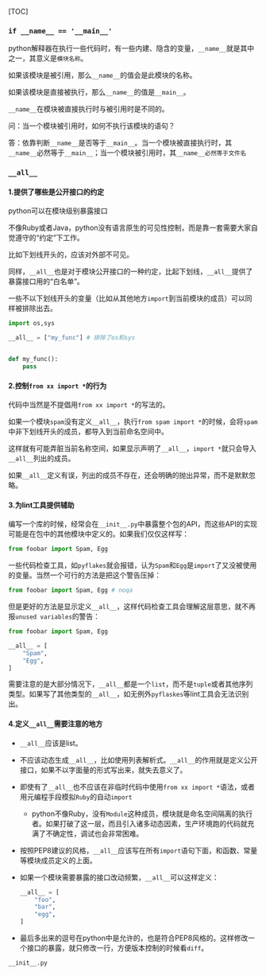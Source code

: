 [TOC]

### `if __name__ == '__main__'`

python解释器在执行一些代码时，有一些内建、隐含的变量，`__name__`就是其中之一，其意义是`模块名称`。

如果该模块是被引用，那么`__name__`的值会是此模块的名称。

如果该模块是直接被执行，那么`__name__`的值是`__main__`。

`__name__`在模块被直接执行时与被引用时是不同的。



问：当一个模块被引用时，如何不执行该模块的语句？

答：依靠判断`__name__`是否等于`__main__`。当一个模块被直接执行时，其`__name__`必然等于`__main__`；当一个模块被引用时，其`__name__必然等于文件名`

### `__all__`

#### 1.提供了哪些是公开接口的约定

python可以在模块级别暴露接口

不像Ruby或者Java，python没有语言原生的可见性控制，而是靠一套需要大家自觉遵守的“约定”下工作。

比如下划线开头的，应该对外部不可见。

同样，`__all__`也是对于模块公开接口的一种约定，比起下划线，`__all__`提供了暴露接口用的“白名单”。

一些不以下划线开头的变量（比如从其他地方`import`到当前模块的成员）可以同样被排除出去。

```python
import os,sys

__all__ = ["my_func"] # 排除了os和sys


def my_func():
    pass
```

#### 2.控制`from xx import *`的行为

代码中当然是不提倡用`from xx import *`的写法的。

如果一个模块`spam`没有定义`__all__`，执行`from spam import *`的时候，会将`spam`中非下划线开头的成员，都导入到当前命名空间中。

这样就有可能弄脏当前名称空间，如果显示声明了`__all__`，`import *`就只会导入`__all__`列出的成员。

如果`__all__`定义有误，列出的成员不存在，还会明确的抛出异常，而不是默默忽略。

#### 3.为lint工具提供辅助

编写一个库的时候，经常会在`__init__.py`中暴露整个包的API，而这些API的实现可能是在包中的其他模块中定义的。如果我们仅仅这样写：

```python
from foobar import Spam, Egg
```

一些代码检查工具，如`pyflakes`就会报错，认为`Spam`和`Egg`是`import`了又没被使用的变量。当然一个可行的方法是把这个警告压掉：

```python
from foobar import Spam, Egg # noqa
```

但是更好的方法是显示定义`__all__`，这样代码检查工具会理解这层意思，就不再报`unused variables`的警告：

```python
from foobar import Spam, Egg

__all__ = [
    "Spam",
    "Egg",
]
```

需要注意的是大部分情况下，`__all__`都是一个`list`，而不是`tuple`或者其他序列类型。如果写了其他类型的`__all__`，如无例外`pyflaskes`等lint工具会无法识别出。

#### 4.定义`__all__`需要注意的地方

- `__all__`应该是list。

- 不应该动态生成`__all__`，比如使用列表解析式。`__all__`的作用就是定义公开接口，如果不以字面量的形式写出来，就失去意义了。

- 即使有了`__all__`也不应该在非临时代码中使用`from xx import *`语法，或者用元编程手段模拟`Ruby`的自动`import`

  - python不像Ruby，没有`Module`这种成员，模块就是命名空间隔离的执行者。如果打破了这一层，而且引入诸多动态因素，生产环境跑的代码就充满了不确定性，调试也会非常困难。

- 按照PEP8建议的风格，`__all__`应该写在所有`import`语句下面，和函数、常量等模块成员定义的上面。

- 如果一个模块需要暴露的接口改动频繁，`__all__`可以这样定义：

  ```python
  __all__ = [
      "foo",
      "bar",
      "egg",
  ]
  ```

- 最后多出来的逗号在python中是允许的，也是符合PEP8风格的。这样修改一个接口的暴露，就只修改一行，方便版本控制的时候看`diff`。

`__init__.py`